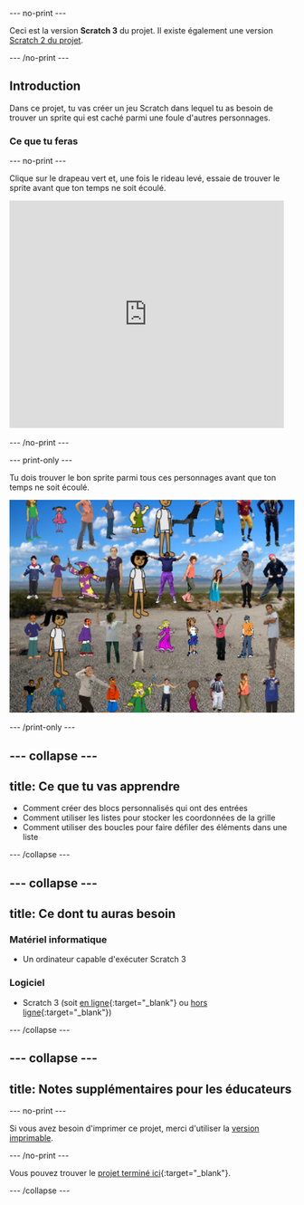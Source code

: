 --- no-print ---

Ceci est la version **Scratch 3** du projet. Il existe également une version [Scratch 2 du projet](https://projects.raspberrypi.org/fr-FR/projects/lineup-scratch2).

--- /no-print ---

## Introduction

Dans ce projet, tu vas créer un jeu Scratch dans lequel tu as besoin de trouver un sprite qui est caché parmi une foule d'autres personnages.

### Ce que tu feras

--- no-print ---

Clique sur le drapeau vert et, une fois le rideau levé, essaie de trouver le sprite avant que ton temps ne soit écoulé.

<div class="scratch-preview">
  <iframe allowtransparency="true" width="485" height="402" src="https://scratch.mit.edu/projects/embed/532158534/?autostart=false" frameborder="0" scrolling="no"></iframe>
</div>

--- /no-print ---

--- print-only ---

Tu dois trouver le bon sprite parmi tous ces personnages avant que ton temps ne soit écoulé.

![démonstration](images/showcase.png)

--- /print-only ---

--- collapse ---
---
title: Ce que tu vas apprendre
---

+ Comment créer des blocs personnalisés qui ont des entrées
+ Comment utiliser les listes pour stocker les coordonnées de la grille
+ Comment utiliser des boucles pour faire défiler des éléments dans une liste

--- /collapse ---

--- collapse ---
---
title: Ce dont tu auras besoin
---

### Matériel informatique

+ Un ordinateur capable d'exécuter Scratch 3

### Logiciel

+ Scratch 3 (soit [en ligne](http://rpf.io/scratchon){:target="_blank"} ou [hors ligne](http://rpf.io/scratchoff){:target="_blank"})

--- /collapse ---

--- collapse ---
---
title: Notes supplémentaires pour les éducateurs
---

--- no-print ---

Si vous avez besoin d'imprimer ce projet, merci d'utiliser la [version imprimable](https://projects.raspberrypi.org/fr-FR/projects/lineup/print).

--- /no-print ---

Vous pouvez trouver le [projet terminé ici](http://rpf.io/p/fr-FR/lineup-get){:target="_blank"}.

--- /collapse ---